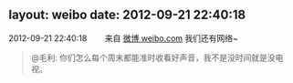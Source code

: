 layout: weibo
date: 2012-09-21 22:40:18
---
2012-09-21 22:40:18  &nbsp;&nbsp;&nbsp;&nbsp;&nbsp;&nbsp; 来自 <a href="http://weibo.com/" rel="nofollow">微博 weibo.com</a>
我们还有网络~
>  @毛利: 你们怎么每个周末都能准时收看好声音，我不是没时间就是没电视。 ​​​
